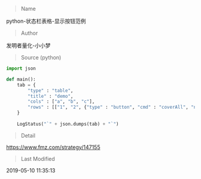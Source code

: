 
> Name

python-状态栏表格-显示按钮范例

> Author

发明者量化-小小梦





> Source (python)

``` python
import json

def main():
    tab = {
        "type" : "table", 
        "title" : "demo", 
        "cols" : ["a", "b", "c"], 
        "rows" : [["1", "2", {"type" : "button", "cmd" : "coverAll", "name" : "平仓"}]]    # 在状态栏表格 第一行，第三列上配置一个按钮 名字是平仓
    }
    
    LogStatus("`" + json.dumps(tab) + "`")

```

> Detail

https://www.fmz.com/strategy/147155

> Last Modified

2019-05-10 11:35:13
